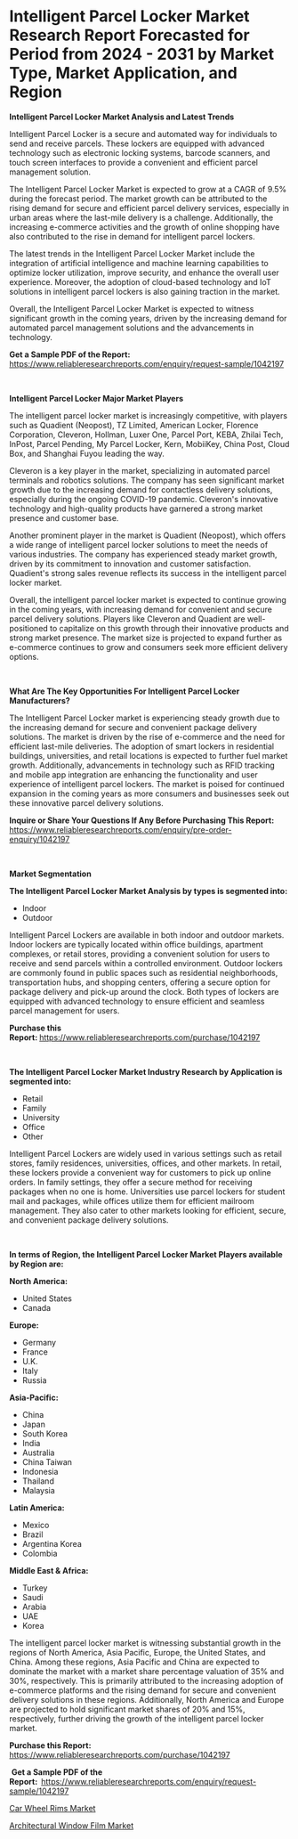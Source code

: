 <p><h1>Intelligent Parcel Locker Market Research Report Forecasted for Period from 2024 -  2031 by Market Type, Market Application, and Region</h1></p><p><strong>Intelligent Parcel Locker Market Analysis and Latest Trends</strong></p>
<p><p>Intelligent Parcel Locker is a secure and automated way for individuals to send and receive parcels. These lockers are equipped with advanced technology such as electronic locking systems, barcode scanners, and touch screen interfaces to provide a convenient and efficient parcel management solution.</p><p>The Intelligent Parcel Locker Market is expected to grow at a CAGR of 9.5% during the forecast period. The market growth can be attributed to the rising demand for secure and efficient parcel delivery services, especially in urban areas where the last-mile delivery is a challenge. Additionally, the increasing e-commerce activities and the growth of online shopping have also contributed to the rise in demand for intelligent parcel lockers.</p><p>The latest trends in the Intelligent Parcel Locker Market include the integration of artificial intelligence and machine learning capabilities to optimize locker utilization, improve security, and enhance the overall user experience. Moreover, the adoption of cloud-based technology and IoT solutions in intelligent parcel lockers is also gaining traction in the market.</p><p>Overall, the Intelligent Parcel Locker Market is expected to witness significant growth in the coming years, driven by the increasing demand for automated parcel management solutions and the advancements in technology.</p></p>
<p><strong>Get a Sample PDF of the Report:&nbsp;</strong> <a href="https://www.reliableresearchreports.com/enquiry/request-sample/1042197">https://www.reliableresearchreports.com/enquiry/request-sample/1042197</a></p>
<p>&nbsp;</p>
<p><strong>Intelligent Parcel Locker Major Market Players</strong></p>
<p><p>The intelligent parcel locker market is increasingly competitive, with players such as Quadient (Neopost), TZ Limited, American Locker, Florence Corporation, Cleveron, Hollman, Luxer One, Parcel Port, KEBA, Zhilai Tech, InPost, Parcel Pending, My Parcel Locker, Kern, MobiiKey, China Post, Cloud Box, and Shanghai Fuyou leading the way.</p><p>Cleveron is a key player in the market, specializing in automated parcel terminals and robotics solutions. The company has seen significant market growth due to the increasing demand for contactless delivery solutions, especially during the ongoing COVID-19 pandemic. Cleveron's innovative technology and high-quality products have garnered a strong market presence and customer base.</p><p>Another prominent player in the market is Quadient (Neopost), which offers a wide range of intelligent parcel locker solutions to meet the needs of various industries. The company has experienced steady market growth, driven by its commitment to innovation and customer satisfaction. Quadient's strong sales revenue reflects its success in the intelligent parcel locker market.</p><p>Overall, the intelligent parcel locker market is expected to continue growing in the coming years, with increasing demand for convenient and secure parcel delivery solutions. Players like Cleveron and Quadient are well-positioned to capitalize on this growth through their innovative products and strong market presence. The market size is projected to expand further as e-commerce continues to grow and consumers seek more efficient delivery options.</p></p>
<p>&nbsp;</p>
<p><strong>What Are The Key Opportunities For Intelligent Parcel Locker Manufacturers?</strong></p>
<p><p>The Intelligent Parcel Locker market is experiencing steady growth due to the increasing demand for secure and convenient package delivery solutions. The market is driven by the rise of e-commerce and the need for efficient last-mile deliveries. The adoption of smart lockers in residential buildings, universities, and retail locations is expected to further fuel market growth. Additionally, advancements in technology such as RFID tracking and mobile app integration are enhancing the functionality and user experience of intelligent parcel lockers. The market is poised for continued expansion in the coming years as more consumers and businesses seek out these innovative parcel delivery solutions.</p></p>
<p><strong>Inquire or Share Your Questions If Any Before Purchasing This Report:</strong> <a href="https://www.reliableresearchreports.com/enquiry/pre-order-enquiry/1042197">https://www.reliableresearchreports.com/enquiry/pre-order-enquiry/1042197</a></p>
<p>&nbsp;</p>
<p><strong>Market Segmentation</strong></p>
<p><strong>The Intelligent Parcel Locker Market Analysis by types is segmented into:</strong></p>
<p><ul><li>Indoor</li><li>Outdoor</li></ul></p>
<p><p>Intelligent Parcel Lockers are available in both indoor and outdoor markets. Indoor lockers are typically located within office buildings, apartment complexes, or retail stores, providing a convenient solution for users to receive and send parcels within a controlled environment. Outdoor lockers are commonly found in public spaces such as residential neighborhoods, transportation hubs, and shopping centers, offering a secure option for package delivery and pick-up around the clock. Both types of lockers are equipped with advanced technology to ensure efficient and seamless parcel management for users.</p></p>
<p><strong>Purchase this Report:&nbsp;</strong><a href="https://www.reliableresearchreports.com/purchase/1042197">https://www.reliableresearchreports.com/purchase/1042197</a></p>
<p>&nbsp;</p>
<p><strong>The Intelligent Parcel Locker Market Industry Research by Application is segmented into:</strong></p>
<p><ul><li>Retail</li><li>Family</li><li>University</li><li>Office</li><li>Other</li></ul></p>
<p><p>Intelligent Parcel Lockers are widely used in various settings such as retail stores, family residences, universities, offices, and other markets. In retail, these lockers provide a convenient way for customers to pick up online orders. In family settings, they offer a secure method for receiving packages when no one is home. Universities use parcel lockers for student mail and packages, while offices utilize them for efficient mailroom management. They also cater to other markets looking for efficient, secure, and convenient package delivery solutions.</p></p>
<p>&nbsp;</p>
<p><strong>In terms of Region, the Intelligent Parcel Locker Market Players available by Region are:</strong></p>
<p>
    <p> <strong> North America: </strong>
        <ul>
            <li>United States</li>
            <li>Canada</li>
        </ul>
        </p> 
    <p> <strong> Europe: </strong>
        <ul>
            <li>Germany</li>
            <li>France</li>
            <li>U.K.</li>
            <li>Italy</li>
            <li>Russia</li>
        </ul>
        </p> 
    <p> <strong> Asia-Pacific: </strong>
        <ul>
            <li>China</li>
            <li>Japan</li>
            <li>South Korea</li>
            <li>India</li>
            <li>Australia</li>
            <li>China Taiwan</li>
            <li>Indonesia</li>
            <li>Thailand</li>
            <li>Malaysia</li>
        </ul>
        </p> 
    <p> <strong> Latin America: </strong>
        <ul>
            <li>Mexico</li>
            <li>Brazil</li>
            <li>Argentina Korea</li>
            <li>Colombia</li>
        </ul>
        </p> 
    <p> <strong> Middle East & Africa: </strong>
        <ul>
            <li>Turkey</li>
            <li>Saudi</li>
            <li>Arabia</li>
            <li>UAE</li>
            <li>Korea</li>
        </ul>
    </p>
    </p>
<p><p>The intelligent parcel locker market is witnessing substantial growth in the regions of North America, Asia Pacific, Europe, the United States, and China. Among these regions, Asia Pacific and China are expected to dominate the market with a market share percentage valuation of 35% and 30%, respectively. This is primarily attributed to the increasing adoption of e-commerce platforms and the rising demand for secure and convenient delivery solutions in these regions. Additionally, North America and Europe are projected to hold significant market shares of 20% and 15%, respectively, further driving the growth of the intelligent parcel locker market.</p></p>
<p><strong>Purchase this Report: </strong><a href="https://www.reliableresearchreports.com/purchase/1042197">https://www.reliableresearchreports.com/purchase/1042197</a></p>
<p>&nbsp;<strong>Get a Sample PDF of the Report:&nbsp;&nbsp;</strong><a href="https://www.reliableresearchreports.com/enquiry/request-sample/1042197">https://www.reliableresearchreports.com/enquiry/request-sample/1042197</a></p>
<p><strong></strong></p>
<p><p><a href="https://thundering-castanet-c65.notion.site/Car-Wheel-Rims-Market-Size-and-Growth-Market-Segmentation-Regional-and-Country-Breakdowns-and-Mar-a96f883bbbef43e7b29bf880b15eafcc">Car Wheel Rims Market</a></p><p><a href="https://github.com/moyahfrancoestellec51j635wcx/Market-Research-Report-List-1/blob/main/architectural-window-film-market.md">Architectural Window Film Market</a></p></p>